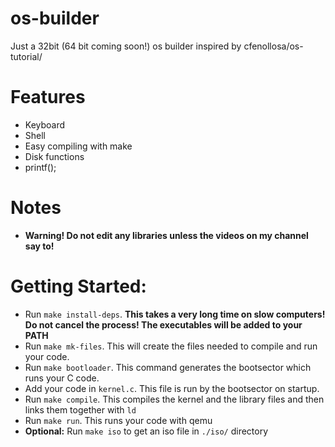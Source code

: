 # os-builder

Just a 32bit (64 bit coming soon!) os builder inspired by cfenollosa/os-tutorial/

# Features

- Keyboard
- Shell
- Easy compiling with make
- Disk functions
- printf();

# Notes

- **Warning! Do not edit any libraries unless the videos on my channel say to!**

# Getting Started:

- Run `make install-deps`. **This takes a very long time on slow computers! Do not cancel the process! The executables will be added to your PATH**
- Run `make mk-files`. This will create the files needed to compile and run your code.
- Run `make bootloader`. This command generates the bootsector which runs your C code.
- Add your code in `kernel.c`. This file is run by the bootsector on startup.
- Run `make compile`. This compiles the kernel and the library files and then links them together with `ld`
- Run `make run`. This runs your code with qemu
- **Optional:** Run `make iso` to get an iso file in `./iso/` directory
